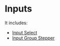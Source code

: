 # Inputs

It includes:

* [Input Select](/js/inputs/input-select.html)
* [Input Group Stepper](/js/inputs/input-group-stepper.html)